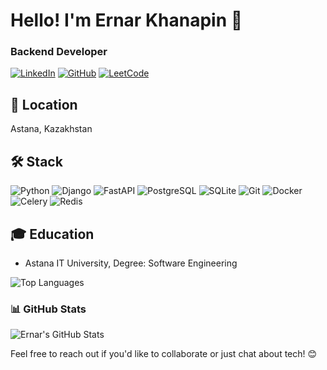 # Hello! I'm Ernar Khanapin 👋

### Backend Developer

[![LinkedIn](https://img.shields.io/badge/LinkedIn-ernar--khanapin-blue?style=flat-square&logo=linkedin)](https://www.linkedin.com/in/ernar-khanapin-b59180316/)
[![GitHub](https://img.shields.io/badge/GitHub-bwjson-black?style=flat-square&logo=github)](https://github.com/bwjson)
[![LeetCode](https://img.shields.io/badge/LeetCode-bwjson-orange?style=flat-square&logo=leetcode)](https://leetcode.com/u/bwjson/)

## 📍 Location
Astana, Kazakhstan

## 🛠️ Stack

![Python](https://img.shields.io/badge/Python-3776AB?style=flat-square&logo=python&logoColor=white)
![Django](https://img.shields.io/badge/Django-092E20?style=flat-square&logo=django&logoColor=white)
![FastAPI](https://img.shields.io/badge/FastAPI-005571?style=flat-square&logo=fastapi&logoColor=white)
![PostgreSQL](https://img.shields.io/badge/PostgreSQL-4169E1?style=flat-square&logo=postgresql&logoColor=white)
![SQLite](https://img.shields.io/badge/SQLite-003B57?style=flat-square&logo=sqlite&logoColor=white)
![Git](https://img.shields.io/badge/Git-F05032?style=flat-square&logo=git&logoColor=white)
![Docker](https://img.shields.io/badge/Docker-2496ED?style=flat-square&logo=docker&logoColor=white)
![Celery](https://img.shields.io/badge/Celery-37814E?style=flat-square&logo=celery&logoColor=white)
![Redis](https://img.shields.io/badge/Redis-DC382D?style=flat-square&logo=redis&logoColor=white)

## 🎓 Education
- Astana IT University, Degree: Software Engineering

![Top Languages](https://github-readme-stats.vercel.app/api/top-langs/?username=bwjson&layout=compact&theme=radical)

### 📊 GitHub Stats

![Ernar's GitHub Stats](https://github-readme-stats.vercel.app/api?username=bwjson&show_icons=true&hide_title=true&count_private=true&theme=radical)


Feel free to reach out if you'd like to collaborate or just chat about tech! 😊
